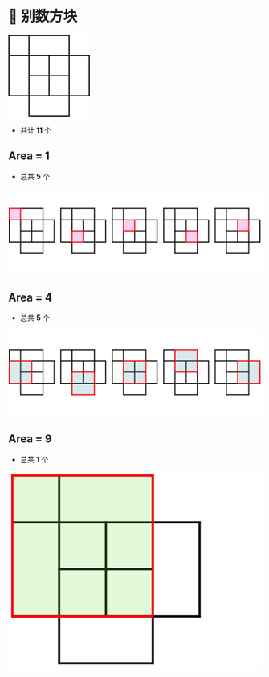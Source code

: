 # 🙈 别数方块

![](./Task.PNG)

- 共计 **11** 个

## Area = 1

- 总共 **5** 个

![](length-1.svg)

## Area = 4

- 总共 **5** 个

![](length-2.svg)

## Area = 9

- 总共 **1** 个

![](length-3.svg)

